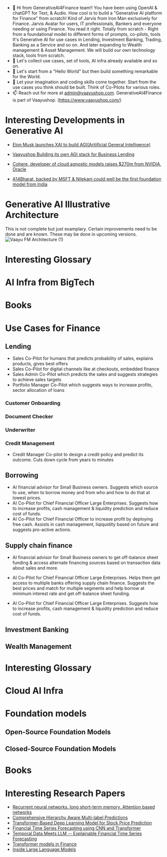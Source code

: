 - 👋 Hi from GenerativeAI4Finance team!! You have been using OpenAI & chatGPT for Text, & Audio. How cool is to build a "Generative AI platform for Finance" from scratch!
  Kind of Jarvis from Iron Man exclusively for Finance. Jarvis Avatar for users, IT professionals, Bankers and everyone needing or using Finance.
  You read it right.
  Totally from scratch - Right from a foundational model to different forms of prompts, co-pilots,
  tools It's Generative AI for use cases in Lending, Investment Banking, Trading, Banking as a Service and so on.
  And later expanding to Wealth management & Asset Management. We will build our own technology stack, tools from scratch.
- 👀 Let's collect use cases, set of tools, AI infra already available and so on.
- 🌱 Let's start from a "Hello World" but then build something remarkable for the World.
- 💞️ Let your imagination and coding skills come together. Start from the use cases you think should be built. Think of Co-Pilots for various roles.
- 📫 Reach out for more at admin@vaayushop.com. GenerativeAI4Finance is part of Vaayushop. (https://www.vaayushop.com/)

# Interesting Developments in Generative AI
  - [Elon Musk launches XAI to build AGI(Aritificial General Intelligence) ](https://x.ai/)
  - [Vaayushop Building its own AGI stack for Business Lending ](https://www.vaayushop.com/)

  - [Cohere, developer of cloud agnostic models raises $270m from NVIDIA, Oracle](https://www.reuters.com/technology/ai-startup-cohere-raises-270-mln-nvidia-backed-funding-round-2023-06-08/)
  - [A14Bharat, backed by MSFT & Nilekani could well be the first foundation model from India](https://ai4bharat.iitm.ac.in/)

  # Generative AI Illustrative Architecture
  This is not complete but just examplary. Certain improvements need to be done and are known.
  These may be done in upcoming versions.  
![Vaayu FM   Architecture (1)](https://github.com/atulmehra/GenerativeAI4Finance/assets/65443697/24e162dd-86ce-49d2-b8f3-fb49ad70bf88)

# Interesting Glossary


# AI Infra from BigTech


# Books

# Use Cases for Finance
  ## Lending
  - Sales Co-Pilot for humans that predicts probability of sales, explains products, gives best offers
  - Sales Co-Pilot  for digital channels like at checkouts, embedded finance
  - Sales Admin Co-Pilot which predicts the sales and suggests strategies to achieve sales targets
  - Portfolio Manager Co-Pilot which suggests ways to increase profits, sector allocation of loans
  ### Customer Onboarding
  ### Document Checker
  ### Underwriter
  ### Credit Management
  - Credit Manager Co-pilot to design a credit policy and predict its outcome. Cuts down cycle from years to minutes

  ## Borrowing
  - AI financial advisor for Small Business owners. Suggests which source to use, when to borrow money and from who and how to do that at lowest prices.
  - AI Co-Pilot for Chief Financial Officer Large Enterprises. Suggests how to increase profits, cash management & liquidity prediction and reduce cost of funds.
  - AI Co-Pilot for Chief Financial Officer to increase profit by deploying free cash. Assists in cash management, liqiquidity based on future and suggests pro-active actions.

  ## Supply chain finance
  - AI financial advisor for Small Business owners to get off-balance sheet funding & access alternate financing sources based on transaction data about sales and more.
  - AI Co-Pilot for Chief Financial Officer Large Enterprises. Helps them get access to multiple banks offering supply chain finance. Suggests the best prices and match for multiple segments and help borrow at minimum interest rate and get off-balance sheet funding.

  - AI Co-Pilot for Chief Financial Officer Large Enterprises. Suggests how to increase profits, cash management & liquidity prediction and reduce cost of funds.

 ## Investment Banking

 ## Wealth Management

 # Interesting Glossary


# Cloud AI Infra

# Foundation models
  ## Open-Source Foundation Models
  ## Closed-Source Foundation Models


# Books

# Interesting Research Papers
- [Recurrent neural networks, long short-term memory, Attention based networks](https://arxiv.org/abs/1706.03762)
- [Comprehensive Hierarchy Aware Multi-label Predictions](https://arxiv.org/abs/2206.08653)
- [Transformer-Based Deep Learning Model for Stock Price Prediction](https://arxiv.org/abs/2208.08300)
- [Financial Time Series Forecasting using CNN and Transformer](https://arxiv.org/abs/2208.08300)
- [Temporal Data Meets LLM -- Explainable Financial Time Series Forecasting](https://arxiv.org/abs/2208.08300)
- [Transformer models in Finance](https://quantdare.com/transformers-is-attention-all-we-need-in-finance-part-ii/)
- [Inside Large Language Models](https://lifearchitect.ai/models/)


<!---
GenerativeAI4Finance/GenerativeAI4Finance is a ✨ special ✨ repository because its `README.md` (this file) appears on your GitHub profile.
You can click the Preview link to take a look at your changes.
--->

